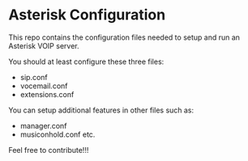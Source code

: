 # Asterisk Configuration

This repo contains the configuration files needed to setup and run an Asterisk VOIP server.

You should at least configure these three files:

- sip.conf
- vocemail.conf
- extensions.conf

You can setup additional features in other files such as:

- manager.conf
- musiconhold.conf
  etc.

Feel free to contribute!!!
